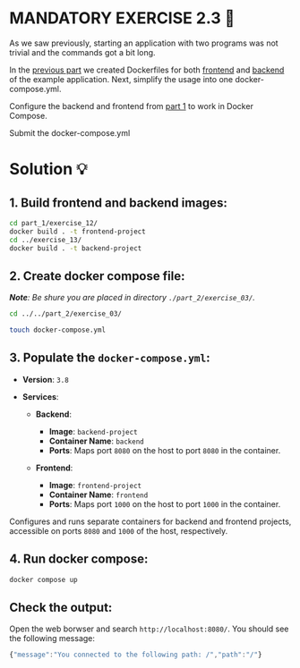 # MANDATORY EXERCISE 2.3 🤔
As we saw previously, starting an application with two programs was not trivial and the commands got a bit long.

In the [previous part](https://devopswithdocker.com/part-1/section-6/) we created Dockerfiles for both [frontend](https://github.com/docker-hy/material-applications/tree/main/example-frontend) and [backend](https://github.com/docker-hy/material-applications/tree/main/example-backend) of the example application. Next, simplify the usage into one docker-compose.yml.

Configure the backend and frontend from [part 1](https://devopswithdocker.com/part-1/section-6#exercises-111-114) to work in Docker Compose.

Submit the docker-compose.yml

# Solution 💡

## 1. Build frontend and backend images:
```bash
cd part_1/exercise_12/
docker build . -t frontend-project
cd ../exercise_13/
docker build . -t backend-project
```

## 2. Create docker compose file:
_**Note**: Be shure you are placed in directory `./part_2/exercise_03/`._
```bash
cd ../../part_2/exercise_03/
```

```bash
touch docker-compose.yml
```

## 3. Populate the `docker-compose.yml`:
- **Version**: `3.8`

- **Services**:
  - **Backend**:
    - **Image**: `backend-project`
    - **Container Name**: `backend`
    - **Ports**: Maps port `8080` on the host to port `8080` in the container.

  - **Frontend**:
    - **Image**: `frontend-project`
    - **Container Name**: `frontend`
    - **Ports**: Maps port `1000` on the host to port `1000` in the container.

Configures and runs separate containers for backend and frontend projects, accessible on ports `8080` and `1000` of the host, respectively.

## 4. Run docker compose:
```bash
docker compose up
```

## Check the output:
Open the web borwser and search `http://localhost:8080/`. 
You should see the following message:
```js
{"message":"You connected to the following path: /","path":"/"}
```
